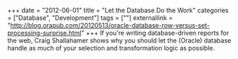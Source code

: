 +++
date = "2012-06-01"
title = "Let the Database Do the Work"
categories = ["Database", "Development"]
tags = [""]
externallink = "http://blog.orapub.com/20120513/oracle-database-row-versus-set-processing-surprise.html"
+++
If you're writing database-driven reports for the web, Craig Shallahamer shows why you should let the (Oracle) database handle as much of your selection and transformation logic as possible.


